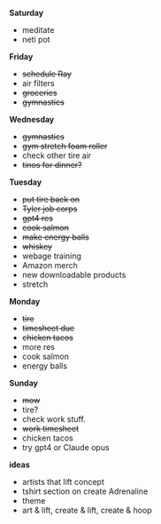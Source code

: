 **Saturday**

* meditate
* neti pot


**Friday**

* ~~schedule Ray~~
* air filters
* ~~groceries~~
* ~~gymnastics~~

**Wednesday**

* ~~gymnastics~~
* ~~gym stretch foam roller~~
* check other tire air
* ~~tinos for dinner?~~

**Tuesday**

* ~~put tire back on~~
* ~~Tyler job corps~~
* ~~gpt4 res~~
* ~~cook salmon~~
* ~~make energy balls~~
* ~~whiskey~~
* webage training
* Amazon merch
* new downloadable products
* stretch

**Monday**

* ~~tire~~
* ~~timesheet due~~
* ~~chicken tacos~~
* more res 
* cook salmon
* energy balls

**Sunday**

* ~~mow~~
* tire?
* check work stuff. 
* ~~work timesheet~~
* chicken tacos
* try gpt4 or Claude opus

**ideas**

* artists that lift concept
* tshirt section on create Adrenaline 
* theme
* art & lift, create & lift, create & hoop
